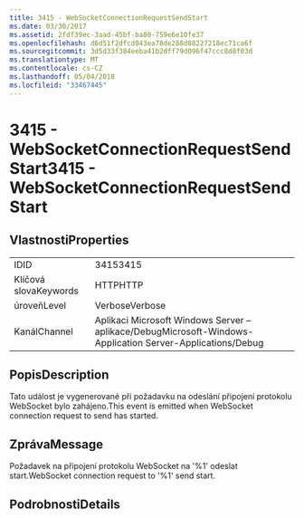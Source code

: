 ```yaml
---
title: 3415 - WebSocketConnectionRequestSendStart
ms.date: 03/30/2017
ms.assetid: 2fdf39ec-3aad-45bf-ba80-759e6e10fe37
ms.openlocfilehash: d6d51f2dfcd043ea78de288d88227218ec71ca6f
ms.sourcegitcommit: 3d5d33f384eeba41b2dff79d096f47ccc8d8f03d
ms.translationtype: MT
ms.contentlocale: cs-CZ
ms.lasthandoff: 05/04/2018
ms.locfileid: "33467445"
---
```

# <a name="3415---websocketconnectionrequestsendstart"></a><span data-ttu-id="b29dd-102">3415 - WebSocketConnectionRequestSendStart</span><span class="sxs-lookup"><span data-stu-id="b29dd-102">3415 - WebSocketConnectionRequestSendStart</span></span>
## <a name="properties"></a><span data-ttu-id="b29dd-103">Vlastnosti</span><span class="sxs-lookup"><span data-stu-id="b29dd-103">Properties</span></span>  
  
|||  
|-|-|  
|<span data-ttu-id="b29dd-104">ID</span><span class="sxs-lookup"><span data-stu-id="b29dd-104">ID</span></span>|<span data-ttu-id="b29dd-105">3415</span><span class="sxs-lookup"><span data-stu-id="b29dd-105">3415</span></span>|  
|<span data-ttu-id="b29dd-106">Klíčová slova</span><span class="sxs-lookup"><span data-stu-id="b29dd-106">Keywords</span></span>|<span data-ttu-id="b29dd-107">HTTP</span><span class="sxs-lookup"><span data-stu-id="b29dd-107">HTTP</span></span>|  
|<span data-ttu-id="b29dd-108">úroveň</span><span class="sxs-lookup"><span data-stu-id="b29dd-108">Level</span></span>|<span data-ttu-id="b29dd-109">Verbose</span><span class="sxs-lookup"><span data-stu-id="b29dd-109">Verbose</span></span>|  
|<span data-ttu-id="b29dd-110">Kanál</span><span class="sxs-lookup"><span data-stu-id="b29dd-110">Channel</span></span>|<span data-ttu-id="b29dd-111">Aplikaci Microsoft Windows Server – aplikace/Debug</span><span class="sxs-lookup"><span data-stu-id="b29dd-111">Microsoft-Windows-Application Server-Applications/Debug</span></span>|  
  
## <a name="description"></a><span data-ttu-id="b29dd-112">Popis</span><span class="sxs-lookup"><span data-stu-id="b29dd-112">Description</span></span>  
 <span data-ttu-id="b29dd-113">Tato událost je vygenerované při požadavku na odeslání připojení protokolu WebSocket bylo zahájeno.</span><span class="sxs-lookup"><span data-stu-id="b29dd-113">This event is emitted when WebSocket connection request to send has started.</span></span>  
  
## <a name="message"></a><span data-ttu-id="b29dd-114">Zpráva</span><span class="sxs-lookup"><span data-stu-id="b29dd-114">Message</span></span>  
 <span data-ttu-id="b29dd-115">Požadavek na připojení protokolu WebSocket na '%1' odeslat start.</span><span class="sxs-lookup"><span data-stu-id="b29dd-115">WebSocket connection request to '%1' send start.</span></span>  
  
## <a name="details"></a><span data-ttu-id="b29dd-116">Podrobnosti</span><span class="sxs-lookup"><span data-stu-id="b29dd-116">Details</span></span>
